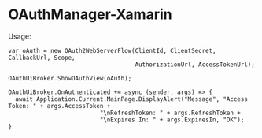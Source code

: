 # OAuthManager-Xamarin

Usage:

    var oAuth = new OAuth2WebServerFlow(ClientId, ClientSecret, CallbackUrl, Scope, 
                                        AuthorizationUrl, AccessTokenUrl);
                                        
    OAuthUiBroker.ShowOAuthView(oAuth);
    
    OAuthUiBroker.OnAuthenticated += async (sender, args) => {
      await Application.Current.MainPage.DisplayAlert("Message", "Access Token: " + args.AccessToken + 
                              "\nRefreshToken: " + args.RefreshToken + 
                              "\nExpires In: " + args.ExpiresIn, "OK");
    }
